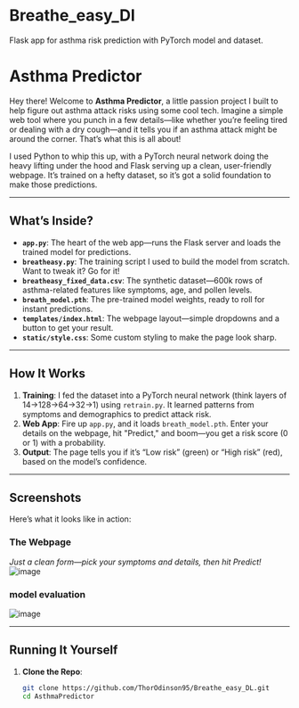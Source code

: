 # Breathe_easy_Dl
Flask app for asthma risk prediction with PyTorch model and dataset.
# Asthma Predictor

Hey there! Welcome to **Asthma Predictor**, a little passion project I built to help figure out asthma attack risks using some cool tech. Imagine a simple web tool where you punch in a few details—like whether you’re feeling tired or dealing with a dry cough—and it tells you if an asthma attack might be around the corner. That’s what this is all about!

I used Python to whip this up, with a PyTorch neural network doing the heavy lifting under the hood and Flask serving up a clean, user-friendly webpage. It’s trained on a hefty dataset, so it’s got a solid foundation to make those predictions.

---

## What’s Inside?

- **`app.py`**: The heart of the web app—runs the Flask server and loads the trained model for predictions.
- **`breatheasy.py`**: The training script I used to build the model from scratch. Want to tweak it? Go for it!
- **`breatheasy_fixed_data.csv`**: The synthetic dataset—600k rows of asthma-related features like symptoms, age, and pollen levels.
- **`breath_model.pth`**: The pre-trained model weights, ready to roll for instant predictions.
- **`templates/index.html`**: The webpage layout—simple dropdowns and a button to get your result.
- **`static/style.css`**: Some custom styling to make the page look sharp.

---

## How It Works

1. **Training**: I fed the dataset into a PyTorch neural network (think layers of 14→128→64→32→1) using `retrain.py`. It learned patterns from symptoms and demographics to predict attack risk.
2. **Web App**: Fire up `app.py`, and it loads `breath_model.pth`. Enter your details on the webpage, hit "Predict," and boom—you get a risk score (0 or 1) with a probability.
3. **Output**: The page tells you if it’s “Low risk” (green) or “High risk” (red), based on the model’s confidence.

---

## Screenshots

Here’s what it looks like in action:

### The Webpage

*Just a clean form—pick your symptoms and details, then hit Predict!*
![image](https://github.com/user-attachments/assets/869f2f39-fe77-41bb-93be-6b83cc732254)

### model evaluation
![image](https://github.com/user-attachments/assets/02d08826-4b64-4ea7-ae81-a28de8ffaad0)



---

## Running It Yourself

1. **Clone the Repo**:
   ```bash
   git clone https://github.com/ThorOdinson95/Breathe_easy_DL.git
   cd AsthmaPredictor
